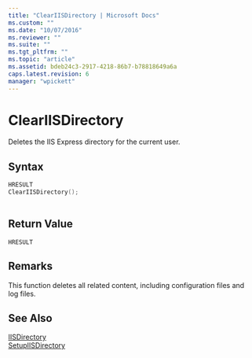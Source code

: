 ```yaml
---
title: "ClearIISDirectory | Microsoft Docs"
ms.custom: ""
ms.date: "10/07/2016"
ms.reviewer: ""
ms.suite: ""
ms.tgt_pltfrm: ""
ms.topic: "article"
ms.assetid: bdeb24c3-2917-4218-86b7-b78818649a6a
caps.latest.revision: 6
manager: "wpickett"
---
```

# ClearIISDirectory
Deletes the IIS Express directory for the current user.  
  
## Syntax  
  
```cpp  
HRESULT  
ClearIISDirectory();  
  
```  
  
## Return Value  
 `HRESULT`  
  
## Remarks  
 This function deletes all related content, including configuration files and log files.  
  
## See Also  
 [IISDirectory](../../\extensions/express-api-reference/iisdirectory.md)   
 [SetupIISDirectory](../../\extensions/express-api-reference/setupiisdirectory.md)